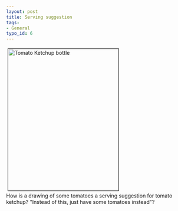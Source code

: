 ```yaml
---
layout: post
title: Serving suggestion
tags:
- General
typo_id: 6
---
```

<p>

<img src="http://evansweb.info/blojsom/resources/default/DSCF2477-1.JPG" height="385" width="300" border="1" hspace="4" vspace="4" alt="Tomato Ketchup bottle" title="Tomato Ketchup bottle" />

<br />
How is a drawing of some tomatoes a serving suggestion for tomato ketchup?  "Instead of this, just have some tomatoes instead"?</p>
